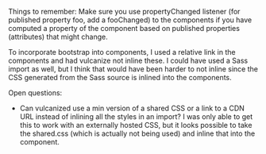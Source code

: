 Things to remember:
Make sure you use propertyChanged listener (for published property foo, add a fooChanged) to the components if you have computed a property of the component based on published properties (attributes) that might change.

To incorporate bootstrap into components, I used a relative link in the components and had vulcanize not inline these.  I could have used a Sass import as well, but I think that would have been harder to not inline since the CSS generated from the Sass source is inlined into the components.

Open questions:
* Can vulcanized use a min version of a shared CSS or a link to a CDN URL instead of inlining all the styles in an import?  I was only able to get this to work with an externally hosted CSS, but it looks possible to take the shared.css (which is actually not being used) and inline that into the component.
